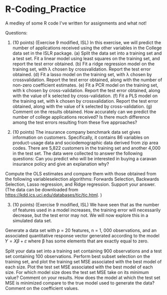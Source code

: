 # R-Coding_Practice
A medley of some R code I've written for assignments and what not!

Questions:

1. (10 points) (Exercise 9 modified, ISL) In this exercise, we will predict the number of applications received using the other variables in the College data set in the ISLR package. 
(a) Split the data set into a training set and a test set. Fit a linear model using least squares on the training set, and report the test error obtained. 
(b) Fit a ridge regression model on the training set, with λ chosen by crossvalidation. Report the test error obtained. 
(d) Fit a lasso model on the training set, with λ chosen by crossvalidation. Report the test error obtained, along with the number of non-zero coefficient estimates. 
(e) Fit a PCR model on the training set, with k chosen by cross-validation. Report the test error obtained, along with the value of k selected by cross-validation. 
(f) Fit a PLS model on the training set, with k chosen by crossvalidation. Report the test error obtained, along with the value of k selected by cross-validation. 
(g) Comment on the results obtained. How accurately can we predict the number of college applications received? Is there much difference among the test errors resulting from these five approaches?

2. (10 points) The insurance company benchmark data set gives information on customers. Specifically, it contains 86 variables on product-usage data and sociodemographic data derived from zip area codes. There are 5,822 customers in the training set and another 4,000 in the test set. The data were collected to answer the following questions: 
Can you predict who will be interested in buying a caravan insurance policy and give an explanation why? 

Compute the OLS estimates and compare them with those obtained from the following variableselection algorithms: Forwards Selection, Backwards Selection, Lasso regression, and Ridge regression. Support your answer. (The data can be downloaded from https://kdd.ics.uci.edu/databases/tic/tic.html. )

3. (10 points) (Exercise 9 modified, ISL) We have seen that as the number of features used in a model increases, the training error will necessarily decrease, but the test error may not. We will now explore this in a simulated data set. 

Generate a data set with p = 20 features, n = 1, 000 observations, and an associated quantitative response vector generated according to the model 𝑌 = 𝑋𝛽 + 𝜀 where β has some elements that are exactly equal to zero. 

Split your data set into a training set containing 900 observations and a test set containing 100 observations. Perform best subset selection on the training set, and plot the training set MSE associated with the best model of each size. Plot the test set MSE associated with the best model of each size. For which model size does the test set MSE take on its minimum value? Comment on your results. How does the model at which the test set MSE is minimized compare to the true model used to generate the data? Comment on the coefficient values.
